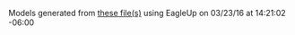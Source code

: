 Models generated from [these file(s)](https://raw.github.com/sparkfun/LSM6DS3_Breakout/30932279a7d44acfc882621ce12a9844e2132844/Hardware/LSM6DS3_Breakout.brd) using EagleUp on 03/23/16 at 14:21:02 -06:00
